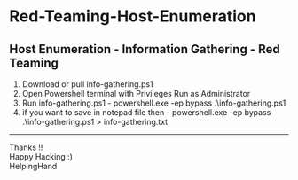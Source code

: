 # Red-Teaming-Host-Enumeration
Host Enumeration - Information Gathering - Red Teaming
---------------------------------------------------------------------------------

1. Download or pull info-gathering.ps1
2. Open Powershell terminal with Privileges Run as Administrator
3. Run info-gathering.ps1 - powershell.exe -ep bypass .\info-gathering.ps1
4. if you want to save in notepad file then - powershell.exe -ep bypass .\info-gathering.ps1 > info-gathering.txt

---------------------------------------------------------------------------------

Thanks !! </br>
Happy Hacking :) </br>
HelpingHand

